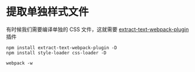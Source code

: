 # 提取单独样式文件

有时候我们需要编译单独的 CSS 文件，这就需要 [extract-text-webpack-plugin](https://github.com/webpack/extract-text-webpack-plugin) 插件


```shell
npm install extract-text-webpack-plugin -D
npm install style-loader css-loader -D
```

```shell
webpack -w
```
